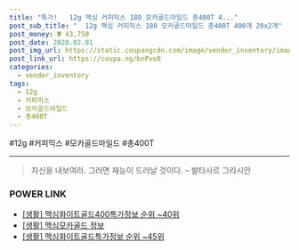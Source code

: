 ```yaml
--- 
title: "특가!   12g 맥심 커피믹스 180 모카골드마일드 총400T 4..." 
post_sub_title: "  12g 맥심 커피믹스 180 모카골드마일드 총400T 400개 20x2개" 
post_money: ₩ 43,750 
post_date: 2020.02.01 
post_img_url: https://static.coupangcdn.com/image/vendor_inventory/images/2019/03/19/12/3/946c8dc0-d8a0-4474-9a18-f63994915304.jpg 
post_link_url: https://coupa.ng/bnPvo0 
categories: 
  - vendor_inventory 
tags: 
  - 12g 
  - 커피믹스 
  - 모카골드마일드 
  - 총400T 
--- 
```

  #12g #커피믹스 #모카골드마일드 #총400T 
<hr> 

> 자신을 내보여라. 그러면 재능이 드러날 것이다. – 발타사르 그라시안 


### POWER LINK

* <a href="https://blog.naver.com/sakai111/221775684466" target="_blank"> [생활] 맥심화이트골드400특가정보 순위 ~40위</a>
* <a href="https://blog.naver.com/sakai111/221765358855" target="_blank"> [생활] 맥심모카골드 정보 </a>
* <a href="https://blog.naver.com/sakai111/221772259856" target="_blank"> [생활] 맥심화이트골드특가정보 순위 ~45위</a>
